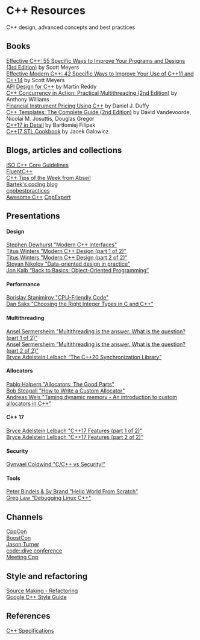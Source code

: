 # C++ Resources  
C++ design, advanced concepts and best practices

## Books  
[Effective C++: 55 Specific Ways to Improve Your Programs and Designs (3rd Edition)](https://www.amazon.com/Effective-Specific-Improve-Programs-Designs/dp/0321334876) by Scott Meyers  
[Effective Modern C++: 42 Specific Ways to Improve Your Use of C++11 and C++14](https://www.amazon.com/Effective-Modern-Specific-Ways-Improve/dp/1491903996) by Scott Meyers  
[API Design for C++](https://www.amazon.com/API-Design-C-Martin-Reddy/dp/0123850037) by Martin Reddy  
[C++ Concurrency in Action: Practical Multithreading (2nd Edition)](https://www.amazon.com/C-Concurrency-Action-Anthony-Williams/dp/1617294691) by Anthony Williams  
[Financial Instrument Pricing Using C++](https://www.amazon.com/Financial-Instrument-Pricing-Using-Finance/dp/0470971193) by Daniel J. Duffy  
[C++ Templates: The Complete Guide (2nd Edition)](https://www.amazon.com/C-Templates-Complete-Guide-2nd/dp/0321714121/) by David Vandevoorde, Nicolai M. Josuttis, Douglas Gregor  
[C++17 in Detail](https://leanpub.com/cpp17indetail) by Bartłomiej Filipek  
[C++17 STL Cookbook](https://www.amazon.com/STL-Cookbook-enhancements-programming-expressions/dp/178712049X) by Jacek Galowicz  

## Blogs, articles and collections  
[ISO C++ Core Guidelines](http://isocpp.github.io/CppCoreGuidelines/CppCoreGuidelines)  
[FluentC++](https://www.fluentcpp.com/)  
[C++ Tips of the Week from Abseil](https://abseil.io/tips/)  
[Bartek's coding blog](https://www.bfilipek.com/p/start-here.html)  
[cppbestpractices](https://github.com/lefticus/cppbestpractices)  
[Awesome C++](https://github.com/fffaraz/awesome-cpp)
[CppExpert](https://www.cppexpert.online/)

## Presentations  
#### Design  
[Stephen Dewhurst "Modern C++ Interfaces"](https://youtu.be/PFdWqa68LmA)  
[Titus Winters "Modern C++ Design (part 1 of 2)"](https://www.youtube.com/watch?v=xTdeZ4MxbKo)  
[Titus Winters "Modern C++ Design (part 2 of 2)"](https://www.youtube.com/watch?v=tn7oVNrPM8I)  
[Stoyan Nikolov "Data-oriented design in practice"](https://youtu.be/_N5-JjogNXU)  
[Jon Kalb “Back to Basics: Object-Oriented Programming”](https://youtu.be/32tDTD9UJCE)  
#### Performance  
[Borislav Stanimirov "CPU-Friendly Code"](https://youtu.be/NQdRqc4pVQc)  
[Dan Saks "Choosing the Right Integer Types in C and C++"](https://youtu.be/IJaa58cfvOw)  
#### Multithreading  
[Ansel Sermersheim "Multithreading is the answer. What is the question? (part 1 of 2)"](https://youtu.be/GNw3RXr-VJk)  
[Ansel Sermersheim "Multithreading is the answer. What is the question? (part 2 of 2)"](https://youtu.be/sDLQWivf1-I)  
[Bryce Adelstein Lelbach “The C++20 Synchronization Library”](https://youtu.be/Zcqwb3CWqs4)  
#### Allocators  
[Pablo Halpern "Allocators: The Good Parts"](https://youtu.be/v3dz-AKOVL8)  
[Bob Steagall "How to Write a Custom Allocator"](https://youtu.be/kSWfushlvB8)  
[Andreas Weis "Taming dynamic memory - An introduction to custom allocators in C++"](https://youtu.be/FcpmMmyNNv8)  
#### C++ 17  
[Bryce Adelstein Lelbach "C++17 Features (part 1 of 2)"](https://youtu.be/fI2xiUqqH3Q)  
[Bryce Adelstein Lelbach "C++17 Features (part 2 of 2)"](https://youtu.be/qjxBKINAWk0)  
#### Security  
[Gynvael Coldwind "C/C++ vs Security!"](https://youtu.be/j82iw03aOgM)  
#### Tools  
[Peter Bindels & Sy Brand "Hello World From Scratch"](https://youtu.be/4V9QWHjRPMc)  
[Greg Law "Debugging Linux C++"](https://youtu.be/V1t6faOKjuQ)
  
## Channels  
[CppCon](https://www.youtube.com/channel/UCMlGfpWw-RUdWX_JbLCukXg)  
[BoostCon](https://www.youtube.com/channel/UC5e__RG9K3cHrPotPABnrwg)  
[Jason Turner](https://www.youtube.com/channel/UCxHAlbZQNFU2LgEtiqd2Maw)  
[code::dive conference](https://www.youtube.com/channel/UCU0Rt8VHO5-YNQXwIjkf-1g)  
[Meeting Cpp](https://www.youtube.com/user/MeetingCPP)

## Style and refactoring  
[Source Making - Refactoring](https://sourcemaking.com/refactoring)  
[Google C++ Style Guide](https://google.github.io/styleguide/cppguide.html)  

## References  
[C++ Specifications](https://timsong-cpp.github.io/cppwp/)
